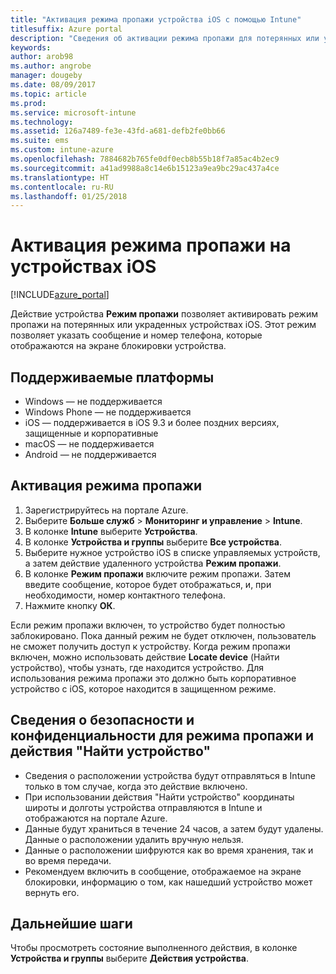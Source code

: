 ```yaml
---
title: "Активация режима пропажи устройства iOS с помощью Intune"
titlesuffix: Azure portal
description: "Сведения об активации режима пропажи для потерянных или украденных устройств iOS с помощью Intune.\""
keywords: 
author: arob98
ms.author: angrobe
manager: dougeby
ms.date: 08/09/2017
ms.topic: article
ms.prod: 
ms.service: microsoft-intune
ms.technology: 
ms.assetid: 126a7489-fe3e-43fd-a681-defb2fe0bb66
ms.suite: ems
ms.custom: intune-azure
ms.openlocfilehash: 7884682b765fe0df0ecb8b55b18f7a85ac4b2ec9
ms.sourcegitcommit: a41ad9988a8c14e6b15123a9ea9bc29ac437a4ce
ms.translationtype: HT
ms.contentlocale: ru-RU
ms.lasthandoff: 01/25/2018
---
```

# <a name="activate-lost-mode-on-ios-devices"></a>Активация режима пропажи на устройствах iOS


[!INCLUDE[azure_portal](./includes/azure_portal.md)]

Действие устройства **Режим пропажи** позволяет активировать режим пропажи на потерянных или украденных устройствах iOS. Этот режим позволяет указать сообщение и номер телефона, которые отображаются на экране блокировки устройства.

## <a name="supported-platforms"></a>Поддерживаемые платформы

- Windows — не поддерживается
- Windows Phone — не поддерживается
- iOS — поддерживается в iOS 9.3 и более поздних версиях, защищенные и корпоративные
- macOS — не поддерживается
- Android — не поддерживается

## <a name="how-to-activate-lost-mode"></a>Активация режима пропажи

1. Зарегистрируйтесь на портале Azure.
2. Выберите **Больше служб** > **Мониторинг и управление** > **Intune**.
3. В колонке **Intune** выберите **Устройства**.
4. В колонке **Устройства и группы** выберите **Все устройства**.
5. Выберите нужное устройство iOS в списке управляемых устройств, а затем действие удаленного устройства **Режим пропажи**.
6. В колонке **Режим пропажи** включите режим пропажи. Затем введите сообщение, которое будет отображаться, и, при необходимости, номер контактного телефона.
7. Нажмите кнопку **ОК**.

Если режим пропажи включен, то устройство будет полностью заблокировано. Пока данный режим не будет отключен, пользователь не сможет получить доступ к устройству. Когда режим пропажи включен, можно использовать действие **Locate device** (Найти устройство), чтобы узнать, где находится устройство.
Для использования режима пропажи это должно быть корпоративное устройство с iOS, которое находится в защищенном режиме.

## <a name="security-and-privacy-information-for-the-lost-mode-and-locate-device-actions"></a>Сведения о безопасности и конфиденциальности для режима пропажи и действия "Найти устройство"
- Сведения о расположении устройства будут отправляться в Intune только в том случае, когда это действие включено.
- При использовании действия "Найти устройство" координаты широты и долготы устройства отправляются в Intune и отображаются на портале Azure.
- Данные будут храниться в течение 24 часов, а затем будут удалены. Данные о расположении удалить вручную нельзя.
- Данные о расположении шифруются как во время хранения, так и во время передачи.
- Рекомендуем включить в сообщение, отображаемое на экране блокировки, информацию о том, как нашедший устройство может вернуть его.

## <a name="next-steps"></a>Дальнейшие шаги

Чтобы просмотреть состояние выполненного действия, в колонке **Устройства и группы** выберите **Действия устройства**.

